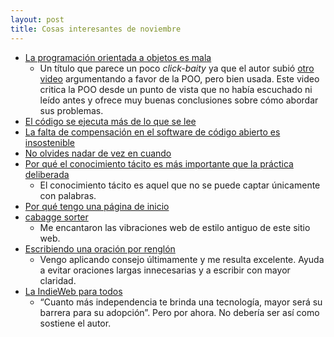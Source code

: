 ```yaml
---
layout: post
title: Cosas interesantes de noviembre
---
```


- [La programación orientada a objetos es mala](https://m.youtube.com/watch?si=H7BOm06UbdgiU0et&v=QM1iUe6IofM&feature=youtu.be)
     - Un título que parece un poco _click-baity_ ya que el autor subió [otro video](https://www.youtube.com/watch?v=0iyB0_qPvWk&list=WL&index=5) argumentando a favor de la POO, pero bien usada. Este video critica la POO desde un punto de vista que no había escuchado ni leído antes y ofrece muy buenas conclusiones sobre cómo abordar sus problemas.
- [El código se ejecuta más de lo que se lee](https://olano.dev/2023-11-30-code-is-run-more-than-read/)
- [La falta de compensación en el software de código abierto es insostenible](https://trstringer.com/oss-compensation-broken/)
- [No olvides nadar de vez en cuando](https://www.raptitude.com/2023/07/dont-forget-to-swim-now-and-then/)
- [Por qué el conocimiento tácito es más importante que la práctica deliberada](https://commoncog.com/tacit-knowledge-is-a-real-thing/)
     - El conocimiento tácito es aquel que no se puede captar únicamente con palabras.
- [Por qué tengo una página de inicio](https://flamedfury.com/manifesto/#why-i-have-a-homepage)
- [cabagge sorter](https://cabbagesorter.neocities.org/)
     - Me encantaron las vibraciones web de estilo antiguo de este sitio web.
- [Escribiendo una oración por renglón](https://sive.rs/1s)
     - Vengo aplicando consejo últimamente y me resulta excelente. Ayuda a evitar oraciones largas innecesarias y a escribir con mayor claridad.
- [La IndieWeb para todos](https://mxb.dev/blog/the-indieweb-for-everyone/)
     - “Cuanto más independencia te brinda una tecnología, mayor será su barrera para su adopción”. Pero por ahora. No debería ser así como sostiene el autor.